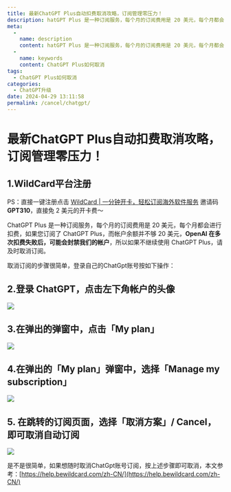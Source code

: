 ```yaml
---
title: 最新ChatGPT Plus自动扣费取消攻略，订阅管理零压力！
description: hatGPT Plus 是一种订阅服务，每个月的订阅费用是 20 美元，每个月都会进行扣费，如果您订阅了 ChatGPT Plus，而帐户余额并不够 20 美元
meta: 
  - 
    name: description
    content: hatGPT Plus 是一种订阅服务，每个月的订阅费用是 20 美元，每个月都会进行扣费，如果您订阅了 ChatGPT Plus，而帐户余额并不够 20 美元
  - 
    name: keywords
    content: ChatGPT Plus如何取消
tags: 
  - ChatGPT Plus如何取消
categories: 
  - ChatGPT升级
date: 2024-04-29 13:11:58
permalink: /cancel/chatgpt/
---
```


# 最新ChatGPT Plus自动扣费取消攻略，订阅管理零压力！
## 1.WildCard平台注册

PS：直接一键注册点击 [WildCard | 一分钟开卡，轻松订阅海外软件服务](https://yeka.ai/i/GPT310)  邀请码 **GPT310**，直接免 2 美元的开卡费～


ChatGPT Plus 是一种订阅服务，每个月的订阅费用是 20 美元，每个月都会进行扣费，如果您订阅了 ChatGPT Plus，而帐户余额并不够 20 美元，**OpenAI 在多次扣费失败后，可能会封禁我们的帐户**，所以如果不继续使用 ChatGPT Plus，请及时取消订阅。

取消订阅的步骤很简单，登录自己的ChatGpt账号按如下操作：
## 2.登录 ChatGPT，点击左下角帐户的头像

![](https://hlplch.aliyuntm.com/chatgpt/WX20240302-154329.png)

## 3.在弹出的弹窗中，点击「My plan」

![](https://hlplch.aliyuntm.com/chatgpt/WX20240302-154414.png)

## 4.在弹出的「My plan」弹窗中，选择「Manage my subscription」

![](https://hlplch.aliyuntm.com/chatgpt/WX20240302-154457.png)

## 5. 在跳转的订阅页面，选择「取消方案」/ Cancel，即可取消自动订阅

![](https://hlplch.aliyuntm.com/chatgpt/WX20240302-154519.png)

是不是很简单，如果想随时取消ChatGpt账号订阅，按上述步骤即可取消，本文参考：[https://help.bewildcard.com/zh-CN/](https://help.bewildcard.com/zh-CN/)
